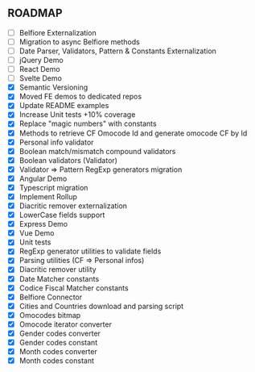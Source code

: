 ## ROADMAP

- [ ] Belfiore Externalization
- [ ] Migration to async Belfiore methods
- [ ] Date Parser, Validators, Pattern & Constants Externalization
- [ ] jQuery Demo
- [ ] React Demo
- [ ] Svelte Demo
- [x] Semantic Versioning
- [x] Moved FE demos to dedicated repos
- [x] Update README examples
- [x] Increase Unit tests +10% coverage
- [x] Replace "magic numbers" with constants
- [x] Methods to retrieve CF Omocode Id and generate omocode CF by Id
- [x] Personal info validator
- [x] Boolean match/mismatch compound validators
- [x] Boolean validators (Validator)
- [x] Validator => Pattern RegExp generators migration
- [x] Angular Demo
- [x] Typescript migration
- [x] Implement Rollup
- [x] Diacritic remover externalization
- [x] LowerCase fields support
- [x] Express Demo
- [x] Vue Demo
- [x] Unit tests
- [x] RegExp generator utilities to validate fields
- [x] Parsing utilities (CF => Personal infos)
- [x] Diacritic remover utility
- [x] Date Matcher constants
- [x] Codice Fiscal Matcher constants
- [x] Belfiore Connector
- [x] Cities and Countries download and parsing script
- [x] Omocodes bitmap
- [x] Omocode iterator converter
- [x] Gender codes converter
- [x] Gender codes constant
- [x] Month codes converter
- [x] Month codes constant

